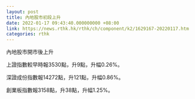 ```yaml
---
layout: post
title: 內地股市初段上升
date: 2022-01-17 09:43:40.000000000 +08:00
link: https://news.rthk.hk/rthk/ch/component/k2/1629167-20220117.htm
categories: rthk
---
```


內地股市開市後上升

上證指數較早時報3530點，升9點，升幅0.26%。

深證成份指數報14272點，升121點，升幅0.86%。

創業板指數報3158點，升38點，升幅1.25%。
